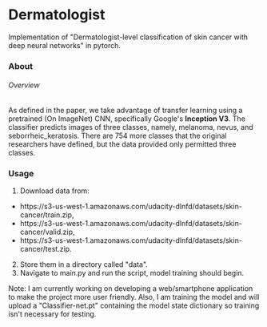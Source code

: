 # Dermatologist
Implementation of "Dermatologist-level classification of skin cancer with deep neural networks" in pytorch. 

### About
###### Overview
As defined in the paper, we take advantage of transfer learning using a pretrained (On ImageNet) CNN, specifically Google's **Inception V3**. The classifier predicts images of three classes, namely, melanoma, nevus, and seborrheic_keratosis. There are 754 more classes that the original researchers have defined, but the data provided only permitted three classes.

### Usage

1. Download data from:

<ul>
<li><a>https://s3-us-west-1.amazonaws.com/udacity-dlnfd/datasets/skin-cancer/train.zip</a>,</li>
<li><a>https://s3-us-west-1.amazonaws.com/udacity-dlnfd/datasets/skin-cancer/valid.zip</a>,</li>
<li><a>https://s3-us-west-1.amazonaws.com/udacity-dlnfd/datasets/skin-cancer/test.zip</a>.</li>
  </ul>
  
2. Store them in a directory called "data". 
3. Navigate to main.py and run the script, model training should begin. 

Note: I am currently working on developing a web/smartphone application to make the project more user friendly. Also, I am training the model and will upload a "Classifier-net.pt" containing the model state dictionary so training isn't necessary for testing.
